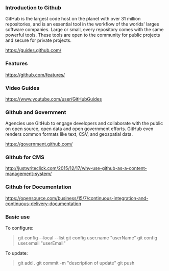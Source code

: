 ### Introduction to Github
GitHub is the largest code host on the planet with over 31 million repositories, and is an essential tool in the workflow of the worlds' larges software companies.  Large or small, every repository comes with the same powerful tools. These tools are open to the community for public projects and secure for private projects.

https://guides.github.com/

### Features
https://github.com/features/

### Video Guides
https://www.youtube.com/user/GitHubGuides

### Github and Government
Agencies use GitHub to engage developers and collaborate with the public on open source, open data and open government efforts. GitHub even renders common formats like text, CSV, and geospatial data.

https://government.github.com/


### Github for CMS
http://justwriteclick.com/2015/12/17/why-use-github-as-a-content-management-system/


### Github for Documentation
https://opensource.com/business/15/7/continuous-integration-and-continuous-delivery-documentation

### Basic use
To configure:
>git config --local --list
git config user.name "userName"
git config user.email "userEmail"

To update:
>git add .
git commit -m "description of update"
git push
